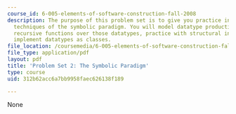 ```yaml
---
course_id: 6-005-elements-of-software-construction-fall-2008
description: The purpose of this problem set is to give you practice in the basic
  techniques of the symbolic paradigm. You will model datatype productions, write
  recursive functions over those datatypes, practice with structural induction, and
  implement datatypes as classes.
file_location: /coursemedia/6-005-elements-of-software-construction-fall-2008/312b62acc6a7bb9958faec626138f189_MIT6_005f08_pset02.pdf
file_type: application/pdf
layout: pdf
title: 'Problem Set 2: The Symbolic Paradigm'
type: course
uid: 312b62acc6a7bb9958faec626138f189

---
```

None